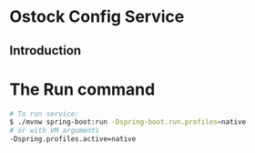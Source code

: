 # Ostock Config Service

## Introduction


# The Run command


```bash
# To run service:
$ ./mvnw spring-boot:run -Dspring-boot.run.profiles=native
# or with VM arguments
-Dspring.profiles.active=native
```


